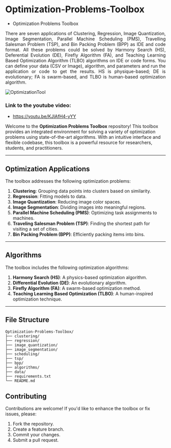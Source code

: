 # Optimization-Problems-Toolbox

- Optimization Problems Toolbox

<div align="justify">

There are seven applications of Clustering, Regression, Image Quantization, Image Segmentation, Parallel Machine Scheduling (PMS), Travelling Salesman Problem (TSP), and Bin Packing Problem (BPP) as IDE and code format. All these problems could be solved by Harmony Search (HS), Deferential Evolution (DE), Firefly Algorithm (FA), and Teaching Learning Based Optimization Algorithm (TLBO) algorithms on IDE or code forms. You can define your data (CSV or Image), algorithm, and parameters and run the application or code to get the results. HS is physique-based; DE is evolutionary; FA is swarm-based, and TLBO is human-based optimization algorithm.

</div>

![OptimizationTool](https://user-images.githubusercontent.com/11339420/196858407-c94575f7-fbbb-40fa-a5e5-3ed3ee8a16c1.jpg)

### Link to the youtube video:
- https://youtu.be/KJlAfH4-yYY




Welcome to the **Optimization Problems Toolbox** repository! This toolbox provides an integrated environment for solving a variety of optimization problems using state-of-the-art algorithms. With an intuitive interface and flexible codebase, this toolbox is a powerful resource for researchers, students, and practitioners.

---

## Optimization Applications

The toolbox addresses the following optimization problems:

1. **Clustering**: Grouping data points into clusters based on similarity.
2. **Regression**: Fitting models to data.
3. **Image Quantization**: Reducing image color spaces.
4. **Image Segmentation**: Dividing images into meaningful regions.
5. **Parallel Machine Scheduling (PMS)**: Optimizing task assignments to machines.
6. **Traveling Salesman Problem (TSP)**: Finding the shortest path for visiting a set of cities.
7. **Bin Packing Problem (BPP)**: Efficiently packing items into bins.

---

## Algorithms

The toolbox includes the following optimization algorithms:

1. **Harmony Search (HS)**: A physics-based optimization algorithm.
2. **Differential Evolution (DE)**: An evolutionary algorithm.
3. **Firefly Algorithm (FA)**: A swarm-based optimization method.
4. **Teaching Learning Based Optimization (TLBO)**: A human-inspired optimization technique.

---


## File Structure

```
Optimization-Problems-Toolbox/
├── clustering/
├── regression/
├── image_quantization/
├── image_segmentation/
├── scheduling/
├── tsp/
├── bpp/
├── algorithms/
├── data/
├── requirements.txt
└── README.md
```


## Contributing

Contributions are welcome! If you'd like to enhance the toolbox or fix issues, please:

1. Fork the repository.
2. Create a feature branch.
3. Commit your changes.
4. Submit a pull request.

